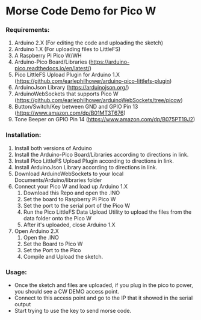# Morse Code Demo for Pico W



### Requirements:

1. Arduino 2.X (For editing the code and uploading the sketch)
2. Arduino 1.X (For uploading files to LittleFS)
3. A Raspberry Pi Pico W/WH
4. Arduino-Pico Board/Libraries (https://arduino-pico.readthedocs.io/en/latest/)
5. Pico LittleFS Upload Plugin for Arduino 1.X (https://github.com/earlephilhower/arduino-pico-littlefs-plugin)
6. ArduinoJson Library (https://arduinojson.org/)
7. ArduinoWebSockets that supports Pico W (https://github.com/earlephilhower/arduinoWebSockets/tree/picow)
8. Button/Switch/Key between GND and GPIO Pin 13 (https://www.amazon.com/dp/B01MT3T676)
9. Tone Beeper on GPIO Pin 14 (https://www.amazon.com/dp/B075PT19J2)

### Installation:

1. Install both versions of Arduino
2. Install the Arduino-Pico Board/Libraries according to directions in link.
3. Install Pico LittleFS Upload Plugin according to directions in link.
4. Install ArduinoJson Library according to directions in link.
5. Download ArduinoWebSockets to your local Documents/Arduino/libraries folder
6. Connect your Pico W and load up Arduino 1.X
   1. Download this Repo and open the .INO
   2. Set the board to Raspberry Pi Pico W
   3. Set the port to the serial port of the Pico W
   4. Run the Pico LittleFS Data Upload Utility to upload the files from the data folder onto the Pico W
   5. After it's uploaded, close Arduino 1.X
7. Open Arduino 2.X
   1. Open the .INO
   2. Set the Board to Pico W
   3. Set the Port to the Pico
   4. Compile and Upload the sketch.

### Usage:

- Once the sketch and files are uploaded, if you plug in the pico to power, you should see a CW DEMO access point.
- Connect to this access point and go to the IP that it showed in the serial output
- Start trying to use the key to send morse code.
